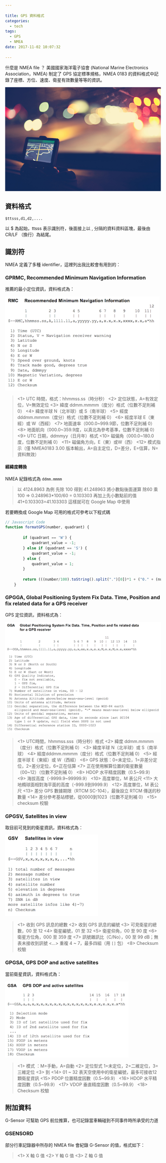 ```yaml
---

title: GPS 資料格式
categories:
  - tech
tags:
  - GPS
  - NMEA
date: 2017-11-02 10:07:32

---
```



什麼是 NMEA file ？
美國國家海洋電子協會 (National Marine Electronics Association，NMEA) 制定了 GPS 協定標準規格，NMEA 0183 的資料格式中記錄了座標、方位、速度、衛星有效數量等等的資訊。

![GPS](GPS_600.jpg)

<!-- more -->

## 資料格式 ##

```text
$ttsss,d1,d2,....
```

以 $ 為起始，ttsss 表示識別符，後面接上以 , 分隔的資料資料區塊，最後由 CR/LF （換行）為結尾。

## 識別符 ##

NMEA 定義了多種 identifier，這裡列出我比較會有用到的：

### GPRMC, Recommended Minimum Navigation Information ###

推薦的最小定位資訊，資料格式為：

![RMC](RMC_500.png)

> <1> UTC 時間，格式：hhmmss.ss（時分秒）
> <2> 定位狀態，A=有效定位，V=無效定位
> <3> 緯度 ddmm.mmmm（度分）格式（位數不足則補 0）
> <4> 緯度半球 N（北半球）或 S（南半球）
> <5> 經度 dddmm.mmmm（度分）格式（位數不足則補 0）
> <6> 經度半球 E（東經）或 W（西經）
> <7> 地面速率（000.0~999.9節，位數不足則補 0）
> <8> 地面航向（000.0~359.9度，以真北為參考基準，位數不足則補 0）
> <9> UTC 日期，ddmmyy（日月年）格式
> <10> 磁偏角（000.0~180.0度，位數不足則補 0）
> <11> 磁偏角方向，E（東）或W（西）
> <12> 模式指示（僅 NMEA0183 3.00 版本輸出，A=自主定位，D=差分，E=估算，N=資料無效）

#### 經緯度轉換 ####
NMEA 紀錄格式為 `ddmm.mmmm`

> 以 4124.8963 為例
> 先除 100 得到 41.248963
> 將小數點後面運算 除60 乘100 => 0.248963*100/60 = 0.103303
> 再加上先小數點前的值 41+0.103303=41.103303
> 這樣就可在 Google Map 中使用

若要轉換成 Google Map 可用的格式可參考以下程式碼

```js
// Javascript Code
function formatGPS(number, quadrant) {

        if (quadrant == 'W') {
            quadrant_value = -1;
        } else if (quadrant == 'S') {
            quadrant_value = -1;
        } else {
            quadrant_value = 1;
        }

        return (((number/100).toString().split(".")[0])*1 + ("0." + (number/100).toString().split(".")[1])*100/60) * quadrant_value;
    }
```

### GPGGA, Global Positioning System Fix Data. Time, Position and fix related data for a GPS receiver ###

GPS 定位資訊，資料格式為：

![GGA](GGA_600.png)

> <1> UTC時間，hhmmss.sss（時分秒）格式
> <2> 緯度 ddmm.mmmm（度分）格式（位數不足則補 0）
> <3> 緯度半球 N（北半球）或 S（南半球）
> <4> 經度dddmm.mmmm（度分）格式（位數不足則補 0）
> <5> 經度半球 E（東經）或 W（西經）
> <6> GPS 狀態：0=未定位，1=非差分定位，2=差分定位，6=正在估算
> <7> 正在使用解算位置的衛星數量（00~12）（位數不足則補 0）
> <8> HDOP 水平精度因數（0.5~99.9）
> <9> 海拔高度（-9999.9~99999.9）
> <10> 高度單位，M 表公尺
> <11> 大地橢球面相對海平面的高度（-999.9到9999.9）
> <12> 高度單位，M 表公尺
> <13> 差分 GPS 數據期限（RTCM SC-104），最後設立 RTCM 傳送的秒數量
> <14> 差分參考基站標號，從0000到1023（位數不足則補 0）
> <15> checksum 校驗

### GPGSV, Satellites in view ####

取目前可見到的衛星資訊，資料格式為：

![GSV](GSV_300.png)

> <1> 收到 GPS 訊息的總數
> <2> 收到 GPS 訊息的編號
> <3> 可見衛星的總數，00 至 12
> <4> 衛星編號，01 至 32
> <5> 衛星仰角，00 至 90 度
> <6> 衛星方位角，000 至 359 度
> <7> 訊號雜訊比（C/No），00 至 99 dB；無表未接收到訊號
> <...> 重複 4 ~ 7，最多四組（用 `[]` 包）
> <8> Checksum 校驗

### GPGSA, GPS DOP and active satellites ####

當前衛星資訊，資料格式為：

![GSA](GSA_400.png)

> <1> 模式 ：M=手動，A=自動
> <2> 定位型式 1=未定位，2=二維定位，3=三維定位
> <3> 到 <14> 01 ~ 32 表天空使用中的衛星編號，最多可接收12顆衛星資訊
> <15> PDOP 位置精度因數（0.5~99.9）
> <16> HDOP 水平精度因數（0.5~99.9）
> <17> VDOP 垂直精度因數（0.5~99.9）
> <18> Checksum 校驗


## 附加資料 ##

G-Sensor 可幫助 GPS 航位推算，也可記錄當車輛碰到不同事件時所承受的力道

### GSENSORD ###

部分行車記錄器中所存的 NMEA file 會紀錄 G-Sensor 的值，格式如下：
> <1> X 軸 G 值
> <2> Y 軸 G 值
> <3> Z 軸 G 值
